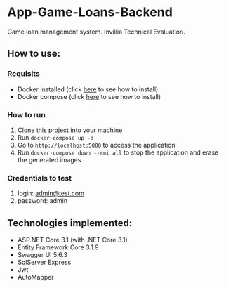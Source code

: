 # App-Game-Loans-Backend
Game loan management system. Invillia Technical Evaluation.

## How to use:
### Requisits
* Docker installed (click [here](https://docs.docker.com/get-docker/) to see how to install)
* Docker compose (click [here](https://docs.docker.com/compose/install/) to see how to install)
### How to run
1. Clone this project into your machine
2. Run `docker-compose up -d`
3. Go to `http://localhost:5000` to access the application
4. Run `docker-compose down --rmi all` to stop the application and erase the generated images

### Credentials to test
1. login: admin@test.com
2. password: admin

## Technologies implemented:
* ASP.NET Core 3.1 (with .NET Core 3.1)
* Entity Framework Core 3.1.9
* Swagger UI 5.6.3
* SqlServer Express
* Jwt 
* AutoMapper


